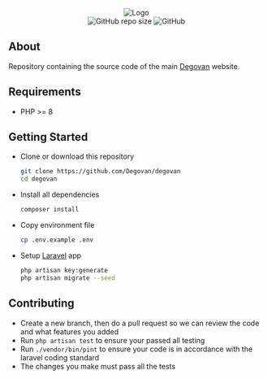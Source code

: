 <p align="center">
    <img src="https://avatars.githubusercontent.com/u/74700238?s=200&v=4" alt="Logo"><br>
    <img alt="GitHub repo size" src="https://img.shields.io/github/repo-size/Degovan/degovan">
    <img alt="GitHub" src="https://img.shields.io/github/license/Degovan/degovan">
</p>


## About
Repository containing the source code of the main [Degovan](https://degovan.com) website.


## Requirements
- PHP >= 8


## Getting Started
- Clone or download this repository
    ```bash
    git clone https://github.com/Degovan/degovan
    cd degovan
    ```
    
- Install all dependencies
    ```bash
    composer install
    ```
    
- Copy environment file
    ```bash
    cp .env.example .env
    ```
    
- Setup [Laravel](https://laravel.com) app
    ```bash
    php artisan key:generate
    php artisan migrate --seed
    ```
    
    
## Contributing
- Create a new branch, then do a pull request so we can review the code and what features you added
- Run ``php artisan test`` to ensure your passed all testing
- Run ``./vendor/bin/pint`` to ensure your code is in accordance with the laravel coding standard
- The changes you make must pass all the tests
 
